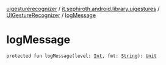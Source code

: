 [uigesturerecognizer](../../index.md) / [it.sephiroth.android.library.uigestures](../index.md) / [UIGestureRecognizer](index.md) / [logMessage](./log-message.md)

# logMessage

`protected fun logMessage(level: `[`Int`](https://kotlinlang.org/api/latest/jvm/stdlib/kotlin/-int/index.html)`, fmt: `[`String`](https://kotlinlang.org/api/latest/jvm/stdlib/kotlin/-string/index.html)`): `[`Unit`](https://kotlinlang.org/api/latest/jvm/stdlib/kotlin/-unit/index.html)